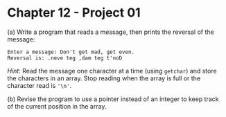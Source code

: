 # Chapter 12 - Project 01

(a) Write a program that reads a message, then prints the reversal of the
message:

```
Enter a message: Don't get mad, get even.
Reversal is: .neve teg ,dam teg t'noD
```

_Hint_: Read the message one character at a time (using `getchar`) and store the
characters in an array.  Stop reading when the array is full or the character
read is `'\n'`.

(b) Revise the program to use a pointer instead of an integer to keep track of
the current position in the array.
